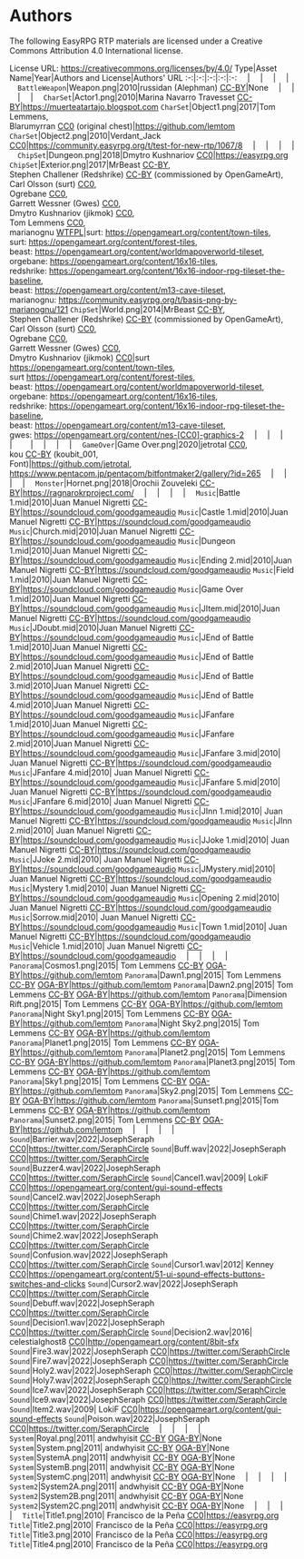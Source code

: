 # Authors

The following EasyRPG RTP materials are licensed under a
Creative Commons Attribution 4.0 International license.
    
License URL: https://creativecommons.org/licenses/by/4.0/
 Type|Asset Name|Year|Authors and License|Authors' URL
:-:|:-:|:-:|:-:|:-:
⠀ | ⠀ | ⠀ | ⠀ | ⠀
`BattleWeapon`|Weapon.png|2010|russidan (Alephman) [CC-BY]|None
⠀ | ⠀ | ⠀ | ⠀ | ⠀
`CharSet`|Actor1.png|2010|Marina Navarro Travesset [CC-BY]|https://muerteatartajo.blogspot.com
`CharSet`|Object1.png|2017|Tom Lemmens, <br/>Blarumyrran [CC0] (original chest)|https://github.com/lemtom
`CharSet`|Object2.png|2010|Verdant_Jack [CC0]|https://community.easyrpg.org/t/test-for-new-rtp/1067/8
⠀ | ⠀ | ⠀ | ⠀ | ⠀
`ChipSet`|Dungeon.png|2018|Dmytro Kushnariov [CC0]|https://easyrpg.org
`ChipSet`|Exterior.png|2017|MrBeast [CC-BY], <br/>Stephen Challener (Redshrike) [CC-BY] (commissioned by OpenGameArt), <br/>Carl Olsson (surt) [CC0], <br/>Ogrebane [CC0], <br/>Garrett Wessner (Gwes) [CC0], <br/>Dmytro Kushnariov (jikmok) [CC0], <br/>Tom Lemmens [CC0], <br/>marianognu [WTFPL]|surt: https://opengameart.org/content/town-tiles, <br/>surt: https://opengameart.org/content/forest-tiles, <br/>beast: https://opengameart.org/content/worldmapoverworld-tileset, <br/>orgebane: https://opengameart.org/content/16x16-tiles, <br/>redshrike: https://opengameart.org/content/16x16-indoor-rpg-tileset-the-baseline, <br/>beast: https://opengameart.org/content/m13-cave-tileset, <br/>marianognu: https://community.easyrpg.org/t/basis-png-by-marianognu/121
`ChipSet`|World.png|2014|MrBeast [CC-BY], <br/>Stephen Challener (Redshrike) [CC-BY] (commissioned by OpenGameArt), <br/>Carl Olsson (surt) [CC0], <br/>Ogrebane [CC0], <br/>Garrett Wessner (Gwes) [CC0], <br/>Dmytro Kushnariov (jikmok) [CC0]|surt https://opengameart.org/content/town-tiles, <br/>surt https://opengameart.org/content/forest-tiles, <br/>beast: https://opengameart.org/content/worldmapoverworld-tileset, <br/>orgebane: https://opengameart.org/content/16x16-tiles, <br/>redshrike: https://opengameart.org/content/16x16-indoor-rpg-tileset-the-baseline, <br/>beast: https://opengameart.org/content/m13-cave-tileset, <br/>gwes: https://opengameart.org/content/nes-[CC0]-graphics-2
⠀ | ⠀ | ⠀ | ⠀ | ⠀
⠀ | ⠀ | ⠀ | ⠀ | ⠀
`GameOver`|Game Over.png|2020|jetrotal [CC0], <br/>kou [CC-BY] (koubit_001, <br/>Font)|https://github.com/jetrotal, <br/>https://www.pentacom.jp/pentacom/bitfontmaker2/gallery/?id=265
⠀ | ⠀ | ⠀ | ⠀ | ⠀
`Monster`|Hornet.png|2018|Orochii Zouveleki [CC-BY]|https://ragnarokrproject.com/
⠀ | ⠀ | ⠀ | ⠀ | ⠀
`Music`|Battle 1.mid|2010|Juan Manuel Nigretti [CC-BY]|https://soundcloud.com/goodgameaudio
`Music`|Castle 1.mid|2010|Juan Manuel Nigretti [CC-BY]|https://soundcloud.com/goodgameaudio
`Music`|Church.mid|2010|Juan Manuel Nigretti [CC-BY]|https://soundcloud.com/goodgameaudio
`Music`|Dungeon 1.mid|2010|Juan Manuel Nigretti [CC-BY]|https://soundcloud.com/goodgameaudio
`Music`|Ending 2.mid|2010|Juan Manuel Nigretti [CC-BY]|https://soundcloud.com/goodgameaudio
`Music`|Field 1.mid|2010|Juan Manuel Nigretti [CC-BY]|https://soundcloud.com/goodgameaudio
`Music`|Game Over 1.mid|2010|Juan Manuel Nigretti [CC-BY]|https://soundcloud.com/goodgameaudio
`Music`|JItem.mid|2010|Juan Manuel Nigretti [CC-BY]|https://soundcloud.com/goodgameaudio
`Music`|JDoubt.mid|2010|Juan Manuel Nigretti [CC-BY]|https://soundcloud.com/goodgameaudio
`Music`|JEnd of Battle 1.mid|2010|Juan Manuel Nigretti [CC-BY]|https://soundcloud.com/goodgameaudio
`Music`|JEnd of Battle 2.mid|2010|Juan Manuel Nigretti [CC-BY]|https://soundcloud.com/goodgameaudio
`Music`|JEnd of Battle 3.mid|2010|Juan Manuel Nigretti [CC-BY]|https://soundcloud.com/goodgameaudio
`Music`|JEnd of Battle 4.mid|2010|Juan Manuel Nigretti [CC-BY]|https://soundcloud.com/goodgameaudio
`Music`|JFanfare 1.mid|2010|Juan Manuel Nigretti [CC-BY]|https://soundcloud.com/goodgameaudio
`Music`|JFanfare 2.mid|2010|Juan Manuel Nigretti [CC-BY]|https://soundcloud.com/goodgameaudio
`Music`|JFanfare 3.mid|2010| Juan Manuel Nigretti [CC-BY]|https://soundcloud.com/goodgameaudio
`Music`|JFanfare 4.mid|2010| Juan Manuel Nigretti [CC-BY]|https://soundcloud.com/goodgameaudio
`Music`|JFanfare 5.mid|2010| Juan Manuel Nigretti [CC-BY]|https://soundcloud.com/goodgameaudio
`Music`|JFanfare 6.mid|2010| Juan Manuel Nigretti [CC-BY]|https://soundcloud.com/goodgameaudio
`Music`|JInn 1.mid|2010| Juan Manuel Nigretti [CC-BY]|https://soundcloud.com/goodgameaudio
`Music`|JInn 2.mid|2010| Juan Manuel Nigretti [CC-BY]|https://soundcloud.com/goodgameaudio
`Music`|JJoke 1.mid|2010| Juan Manuel Nigretti [CC-BY]|https://soundcloud.com/goodgameaudio
`Music`|JJoke 2.mid|2010| Juan Manuel Nigretti [CC-BY]|https://soundcloud.com/goodgameaudio
`Music`|JMystery.mid|2010| Juan Manuel Nigretti [CC-BY]|https://soundcloud.com/goodgameaudio
`Music`|Mystery 1.mid|2010| Juan Manuel Nigretti [CC-BY]|https://soundcloud.com/goodgameaudio
`Music`|Opening 2.mid|2010| Juan Manuel Nigretti [CC-BY]|https://soundcloud.com/goodgameaudio
`Music`|Sorrow.mid|2010| Juan Manuel Nigretti [CC-BY]|https://soundcloud.com/goodgameaudio
`Music`|Town 1.mid|2010| Juan Manuel Nigretti [CC-BY]|https://soundcloud.com/goodgameaudio
`Music`|Vehicle 1.mid|2010| Juan Manuel Nigretti [CC-BY]|https://soundcloud.com/goodgameaudio
⠀ | ⠀ | ⠀ | ⠀ | ⠀
`Panorama`|Cosmos1.png|2015| Tom Lemmens [CC-BY] [OGA-BY]|https://github.com/lemtom
`Panorama`|Dawn1.png|2015| Tom Lemmens [CC-BY] [OGA-BY]|https://github.com/lemtom
`Panorama`|Dawn2.png|2015| Tom Lemmens [CC-BY] [OGA-BY]|https://github.com/lemtom
`Panorama`|Dimension Rift.png|2015| Tom Lemmens [CC-BY] [OGA-BY]|https://github.com/lemtom
`Panorama`|Night Sky1.png|2015| Tom Lemmens [CC-BY] [OGA-BY]|https://github.com/lemtom
`Panorama`|Night Sky2.png|2015| Tom Lemmens [CC-BY] [OGA-BY]|https://github.com/lemtom
`Panorama`|Planet1.png|2015| Tom Lemmens [CC-BY] [OGA-BY]|https://github.com/lemtom
`Panorama`|Planet2.png|2015| Tom Lemmens [CC-BY] [OGA-BY]|https://github.com/lemtom
`Panorama`|Planet3.png|2015| Tom Lemmens [CC-BY] [OGA-BY]|https://github.com/lemtom
`Panorama`|Sky1.png|2015| Tom Lemmens [CC-BY] [OGA-BY]|https://github.com/lemtom
`Panorama`|Sky2.png|2015| Tom Lemmens [CC-BY] [OGA-BY]|https://github.com/lemtom
`Panorama`|Sunset1.png|2015|Tom Lemmens [CC-BY] [OGA-BY]|https://github.com/lemtom
`Panorama`|Sunset2.png|2015| Tom Lemmens [CC-BY] [OGA-BY]|https://github.com/lemtom
⠀ | ⠀ | ⠀ | ⠀ | ⠀
`Sound`|Barrier.wav|2022|JosephSeraph [CC0]|https://twitter.com/SeraphCircle
`Sound`|Buff.wav|2022|JosephSeraph [CC0]|https://twitter.com/SeraphCircle
`Sound`|Buzzer4.wav|2022|JosephSeraph [CC0]|https://twitter.com/SeraphCircle
`Sound`|Cancel1.wav|2009| LokiF [CC0]|https://opengameart.org/content/gui-sound-effects
`Sound`|Cancel2.wav|2022|JosephSeraph [CC0]|https://twitter.com/SeraphCircle
`Sound`|Chime1.wav|2022|JosephSeraph [CC0]|https://twitter.com/SeraphCircle
`Sound`|Chime2.wav|2022|JosephSeraph [CC0]|https://twitter.com/SeraphCircle
`Sound`|Confusion.wav|2022|JosephSeraph [CC0]|https://twitter.com/SeraphCircle
`Sound`|Cursor1.wav|2012| Kenney [CC0]|https://opengameart.org/content/51-ui-sound-effects-buttons-switches-and-clicks
`Sound`|Cursor2.wav|2022|JosephSeraph [CC0]|https://twitter.com/SeraphCircle
`Sound`|Debuff.wav|2022|JosephSeraph [CC0]|https://twitter.com/SeraphCircle
`Sound`|Decision1.wav|2022|JosephSeraph [CC0]|https://twitter.com/SeraphCircle
`Sound`|Decision2.wav|2016| celestialghost8 [CC0]|http://opengameart.org/content/8bit-sfx
`Sound`|Fire3.wav|2022|JosephSeraph [CC0]|https://twitter.com/SeraphCircle
`Sound`|Fire7.wav|2022|JosephSeraph [CC0]|https://twitter.com/SeraphCircle
`Sound`|Holy2.wav|2022|JosephSeraph [CC0]|https://twitter.com/SeraphCircle
`Sound`|Holy7.wav|2022|JosephSeraph [CC0]|https://twitter.com/SeraphCircle
`Sound`|Ice7.wav|2022|JosephSeraph [CC0]|https://twitter.com/SeraphCircle
`Sound`|Ice9.wav|2022|JosephSeraph [CC0]|https://twitter.com/SeraphCircle
`Sound`|Item2.wav|2009| LokiF [CC0]|https://opengameart.org/content/gui-sound-effects
`Sound`|Poison.wav|2022|JosephSeraph [CC0]|https://twitter.com/SeraphCircle
⠀ | ⠀ | ⠀ | ⠀ | ⠀
`System`|Royal.png|2011| andwhyisit [CC-BY] [OGA-BY]|None
`System`|System.png|2011| andwhyisit [CC-BY] [OGA-BY]|None
`System`|SystemA.png|2011| andwhyisit [CC-BY] [OGA-BY]|None
`System`|SystemB.png|2011| andwhyisit [CC-BY] [OGA-BY]|None
`System`|SystemC.png|2011| andwhyisit [CC-BY] [OGA-BY]|None
⠀ | ⠀ | ⠀ | ⠀ | ⠀
`System2`|System2A.png|2011| andwhyisit [CC-BY] [OGA-BY]|None
`System2`|System2B.png|2011| andwhyisit [CC-BY] [OGA-BY]|None
`System2`|System2C.png|2011| andwhyisit [CC-BY] [OGA-BY]|None
⠀ | ⠀ | ⠀ | ⠀ | ⠀
`Title`|Title1.png|2010| Francisco de la Peña [CC0]|https://easyrpg.org
`Title`|Title2.png|2010| Francisco de la Peña [CC0]|https://easyrpg.org
`Title`|Title3.png|2010| Francisco de la Peña [CC0]|https://easyrpg.org
`Title`|Title4.png|2010| Francisco de la Peña [CC0]|https://easyrpg.org

[CC0]: https://creativecommons.org/publicdomain/zero/1.0/deed.de
[CC-BY]: https://creativecommons.org/licenses/by/4.0/deed.de
[OGA-BY]: https://opengameart.org/content/oga-by-30-faq
[WTFPL]: https://choosealicense.com/licenses/wtfpl/